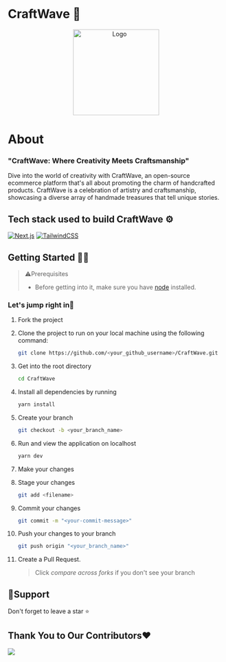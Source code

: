 # CraftWave 🚀

<p align="center"><Link href="/"><img src="https://github.com/AbhiPatel10/CraftWave/assets/76242769/3f68b4cb-6d73-4e1a-8cae-f5a4a55a8624" title="Logo" alt="Logo" height="200px"/><Link/></p>
<div align="center">
</div>

# About

### "CraftWave: Where Creativity Meets Craftsmanship"

Dive into the world of creativity with CraftWave, an open-source ecommerce platform that's all about promoting the charm of handcrafted products. CraftWave is a celebration of artistry and craftsmanship, showcasing a diverse array of handmade treasures that tell unique stories.

## Tech stack used to build CraftWave ⚙️

[![Next.js](https://img.shields.io/badge/next.js-%2320232a.svg?style=for-the-badge&logo=next.js&logoColor=%2361DAFB)](https://nextjs.org/) [![TailwindCSS](https://img.shields.io/badge/Tailwind_CSS-%23326ce9.svg?style=for-the-badge&logo=tailwindcss&logoColor=white)](https://tailwindcss.com/)

## Getting Started 👩‍💻

> ⚠️Prerequisites
>
> - Before getting into it, make sure you have [node](https://nodejs.org/en/download) installed.

### Let's jump right in🌟

1. Fork the project
2. Clone the project to run on your local machine using the following command:

   ```sh
   git clone https://github.com/<your_github_username>/CraftWave.git
   ```

3. Get into the root directory

   ```sh
   cd CraftWave
   ```

4. Install all dependencies by running

   ```sh
   yarn install
   ```

5. Create your branch

   ```sh
   git checkout -b <your_branch_name>
   ```

6. Run and view the application on localhost

   ```sh
   yarn dev
   ```

7. Make your changes

8. Stage your changes

   ```sh
   git add <filename>
   ```

9. Commit your changes

   ```sh
   git commit -m "<your-commit-message>"
   ```

10. Push your changes to your branch

    ```sh
    git push origin "<your_branch_name>"
    ```

11. Create a Pull Request.

    > Click _compare across forks_ if you don't see your branch

## 🙏Support

Don't forget to leave a star ⭐️

## Thank You to Our Contributors❤️

<Link href="https://github.com/AbhiPatel10/CraftWave/graphs/contributors">
  <img src="https://contrib.rocks/image?repo=AbhiPatel10/CraftWave" />
<Link/>
